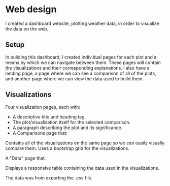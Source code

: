 
# Web design

I created a dashboard website, plotting weather data, in order to visualize the data on the web.

## Setup
In building this dashboard, I created individual pages for each plot and a means by which we can navigate between them. These pages will contain the visualizations and their corresponding explanations. I also have a landing page, a page where we can see a comparison of all of the plots, and another page where we can view the data used to build them.


## Visualizations 
Four visualization pages, each with:

* A descriptive title and heading tag.
* The plot/visualization itself for the selected comparison.
* A paragraph describing the plot and its significance.
* A Comparisons page that:

Contains all of the visualizations on the same page so we can easily visually compare them.
Uses a bootstrap grid for the visualizations.





A "Data" page that:

Displays a responsive table containing the data used in the visualizations.



The data was from exporting the .csv file.


